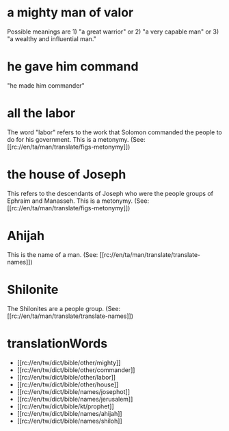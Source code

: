 # a mighty man of valor

Possible meanings are 1) "a great warrior" or 2) "a very capable man" or 3) "a wealthy and influential man."

# he gave him command

"he made him commander"

# all the labor

The word "labor" refers to the work that Solomon commanded the people to do for his government. This is a metonymy. (See: [[rc://en/ta/man/translate/figs-metonymy]])

# the house of Joseph

This refers to the descendants of Joseph who were the people groups of Ephraim and Manasseh. This is a metonymy. (See: [[rc://en/ta/man/translate/figs-metonymy]])

# Ahijah

This is the name of a man. (See: [[rc://en/ta/man/translate/translate-names]])

# Shilonite

The Shilonites are a people group. (See: [[rc://en/ta/man/translate/translate-names]])

# translationWords

* [[rc://en/tw/dict/bible/other/mighty]]
* [[rc://en/tw/dict/bible/other/commander]]
* [[rc://en/tw/dict/bible/other/labor]]
* [[rc://en/tw/dict/bible/other/house]]
* [[rc://en/tw/dict/bible/names/josephot]]
* [[rc://en/tw/dict/bible/names/jerusalem]]
* [[rc://en/tw/dict/bible/kt/prophet]]
* [[rc://en/tw/dict/bible/names/ahijah]]
* [[rc://en/tw/dict/bible/names/shiloh]]